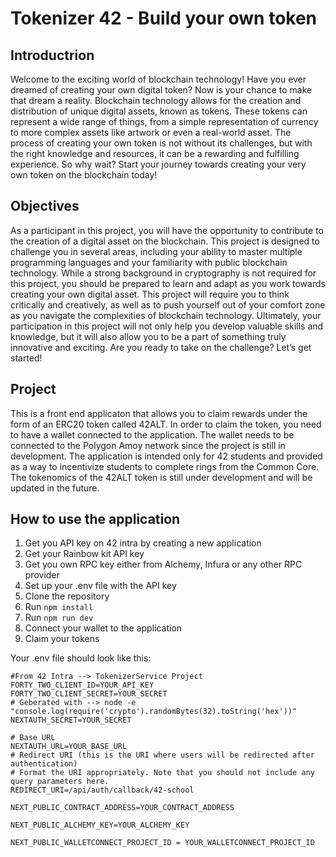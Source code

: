 # Tokenizer 42 - Build your own token

## Introductrion

Welcome to the exciting world of blockchain technology!
Have you ever dreamed of creating your own digital token?
Now is your chance to make that dream a reality.
Blockchain technology allows for the creation and distribution of unique digital assets,
known as tokens. These tokens can represent a wide range of things, from a simple representation of currency to more complex assets like artwork or even a real-world asset.
The process of creating your own token is not without its challenges, but with the right
knowledge and resources, it can be a rewarding and fulfilling experience.
So why wait?
Start your journey towards creating your very own token on the blockchain today!

## Objectives

As a participant in this project, you will have the opportunity to contribute to the creation of a digital asset on the blockchain. This project is designed to challenge you in
several areas, including your ability to master multiple programming languages and your
familiarity with public blockchain technology.
While a strong background in cryptography is not required for this project, you should
be prepared to learn and adapt as you work towards creating your own digital asset. This
project will require you to think critically and creatively, as well as to push yourself out
of your comfort zone as you navigate the complexities of blockchain technology.
Ultimately, your participation in this project will not only help you develop valuable
skills and knowledge, but it will also allow you to be a part of something truly innovative
and exciting. Are you ready to take on the challenge?
Let’s get started!

## Project

This is a front end applicaton that allows you to claim rewards under the form of an ERC20 token called 42ALT. In order to claim the token, you need to have a wallet connected to the application. The wallet needs to be connected to the Polygon Amoy network since the project is still in development. The application is intended only for 42 students and provided as a way to incentivize students to complete rings from the Common Core. The tokenomics of the 42ALT token is still under development and will be updated in the future.

## How to use the application

1. Get you API key on 42 intra by creating a new application
2. Get your Rainbow kit API key
3. Get you own RPC key either from Alchemy, Infura or any other RPC provider
4. Set up your .env file with the API key
5. Clone the repository
6. Run `npm install`
7. Run `npm run dev`
8. Connect your wallet to the application
9. Claim your tokens

Your .env file should look like this:

```
#From 42 Intra --> TokenizerService Project
FORTY_TWO_CLIENT_ID=YOUR_API_KEY
FORTY_TWO_CLIENT_SECRET=YOUR_SECRET
# Geberated with --> node -e "console.log(require('crypto').randomBytes(32).toString('hex'))"
NEXTAUTH_SECRET=YOUR_SECRET

# Base URL 
NEXTAUTH_URL=YOUR_BASE_URL
# Redirect URI (this is the URI where users will be redirected after authentication)
# Format the URI appropriately. Note that you should not include any query parameters here.
REDIRECT_URI=/api/auth/callback/42-school

NEXT_PUBLIC_CONTRACT_ADDRESS=YOUR_CONTRACT_ADDRESS

NEXT_PUBLIC_ALCHEMY_KEY=YOUR_ALCHEMY_KEY

NEXT_PUBLIC_WALLETCONNECT_PROJECT_ID = YOUR_WALLETCONNECT_PROJECT_ID


```
